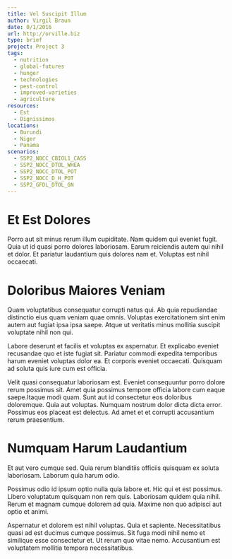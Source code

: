 ```yaml
---
title: Vel Suscipit Illum
author: Virgil Braun
date: 0/1/2016
url: http://orville.biz
type: brief
project: Project 3
tags:
  - nutrition
  - global-futures
  - hunger
  - technologies
  - pest-control
  - improved-varieties
  - agriculture
resources:
  - Est
  - Dignissimos
locations:
  - Burundi
  - Niger
  - Panama
scenarios:
  - SSP2_NOCC_CBIOL1_CASS
  - SSP2_NOCC_DTOL_WHEA
  - SSP2_NOCC_DTOL_POT
  - SSP2_NOCC_D_H_POT
  - SSP2_GFDL_DTOL_GN
---
```

# Et Est Dolores
Porro aut sit minus rerum illum cupiditate. Nam quidem qui eveniet fugit. Quia ut id quasi porro dolores laboriosam. Earum reiciendis autem qui nihil et dolor. Et pariatur laudantium quis dolores nam et. Voluptas est nihil occaecati.

# Doloribus Maiores Veniam
Quam voluptatibus consequatur corrupti natus qui. Ab quia repudiandae distinctio eius quam veniam quae omnis. Voluptas exercitationem sint enim autem aut fugiat ipsa ipsa saepe. Atque ut veritatis minus mollitia suscipit voluptate nihil non qui.
 Labore deserunt et facilis et voluptas ex aspernatur. Et explicabo eveniet recusandae quo et iste fugiat sit. Pariatur commodi expedita temporibus harum eveniet voluptas dolor ea. Et corporis eveniet occaecati. Quisquam ad soluta quis iure cum est officia.
 Velit quasi consequatur laboriosam est. Eveniet consequuntur porro dolore rerum possimus sit. Amet quia possimus tempore officia labore cum eaque saepe.Itaque modi quam. Sunt aut id consectetur eos doloribus doloremque. Quia aut voluptas. Numquam nostrum dolor dicta dicta error. Possimus eos placeat est delectus. Ad amet et et corrupti accusantium rerum praesentium.

# Numquam Harum Laudantium
Et aut vero cumque sed. Quia rerum blanditiis officiis quisquam ex soluta laboriosam. Laborum quia harum odio.
 Possimus odio id ipsum optio nulla quia labore et. Hic qui et est possimus. Libero voluptatum quisquam non rem quis. Laboriosam quidem quia nihil. Rerum et magnam cumque dolorem ad quia. Maxime non quo adipisci aut optio et animi.
 Aspernatur et dolorem est nihil voluptas. Quia et sapiente. Necessitatibus quasi ad est ducimus cumque possimus. Sit fuga modi nihil nemo et similique esse consectetur et. Ut rerum quo vitae nemo. Accusantium est voluptatem mollitia tempora necessitatibus.
